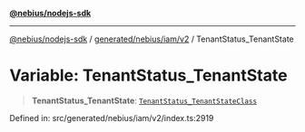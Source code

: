 [**@nebius/nodejs-sdk**](../../../../../README.md)

---

[@nebius/nodejs-sdk](../../../../../README.md) / [generated/nebius/iam/v2](../README.md) / TenantStatus_TenantState

# Variable: TenantStatus_TenantState

> **TenantStatus_TenantState**: [`TenantStatus_TenantStateClass`](../type-aliases/TenantStatus_TenantStateClass.md)

Defined in: src/generated/nebius/iam/v2/index.ts:2919
